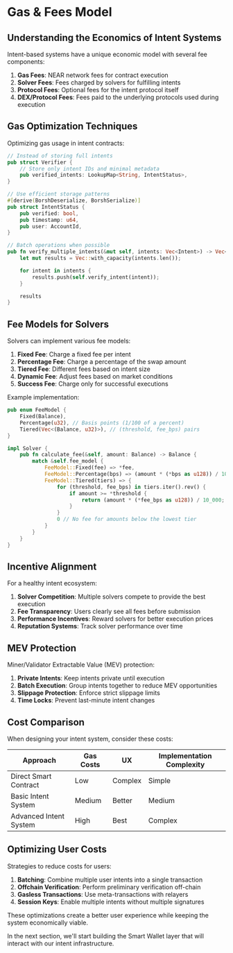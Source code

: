 # Gas & Fees Model

## Understanding the Economics of Intent Systems

Intent-based systems have a unique economic model with several fee components:

1. **Gas Fees**: NEAR network fees for contract execution
2. **Solver Fees**: Fees charged by solvers for fulfilling intents
3. **Protocol Fees**: Optional fees for the intent protocol itself
4. **DEX/Protocol Fees**: Fees paid to the underlying protocols used during execution

## Gas Optimization Techniques

Optimizing gas usage in intent contracts:

```rust
// Instead of storing full intents
pub struct Verifier {
    // Store only intent IDs and minimal metadata
    pub verified_intents: LookupMap<String, IntentStatus>,
}

// Use efficient storage patterns
#[derive(BorshDeserialize, BorshSerialize)]
pub struct IntentStatus {
    pub verified: bool,
    pub timestamp: u64,
    pub user: AccountId,
}

// Batch operations when possible
pub fn verify_multiple_intents(&mut self, intents: Vec<Intent>) -> Vec<bool> {
    let mut results = Vec::with_capacity(intents.len());

    for intent in intents {
        results.push(self.verify_intent(intent));
    }

    results
}
```

## Fee Models for Solvers

Solvers can implement various fee models:

1. **Fixed Fee**: Charge a fixed fee per intent
2. **Percentage Fee**: Charge a percentage of the swap amount
3. **Tiered Fee**: Different fees based on intent size
4. **Dynamic Fee**: Adjust fees based on market conditions
5. **Success Fee**: Charge only for successful executions

Example implementation:

```rust
pub enum FeeModel {
    Fixed(Balance),
    Percentage(u32), // Basis points (1/100 of a percent)
    Tiered(Vec<(Balance, u32)>), // (threshold, fee_bps) pairs
}

impl Solver {
    pub fn calculate_fee(&self, amount: Balance) -> Balance {
        match &self.fee_model {
            FeeModel::Fixed(fee) => *fee,
            FeeModel::Percentage(bps) => (amount * (*bps as u128)) / 10_000,
            FeeModel::Tiered(tiers) => {
                for (threshold, fee_bps) in tiers.iter().rev() {
                    if amount >= *threshold {
                        return (amount * (*fee_bps as u128)) / 10_000;
                    }
                }
                0 // No fee for amounts below the lowest tier
            }
        }
    }
}
```

## Incentive Alignment

For a healthy intent ecosystem:

1. **Solver Competition**: Multiple solvers compete to provide the best execution
2. **Fee Transparency**: Users clearly see all fees before submission
3. **Performance Incentives**: Reward solvers for better execution prices
4. **Reputation Systems**: Track solver performance over time

## MEV Protection

Miner/Validator Extractable Value (MEV) protection:

1. **Private Intents**: Keep intents private until execution
2. **Batch Execution**: Group intents together to reduce MEV opportunities
3. **Slippage Protection**: Enforce strict slippage limits
4. **Time Locks**: Prevent last-minute intent changes

## Cost Comparison

When designing your intent system, consider these costs:

| Approach | Gas Costs | UX | Implementation Complexity |
|----------|-----------|----|-----------------------------|
| Direct Smart Contract | Low | Complex | Simple |
| Basic Intent System | Medium | Better | Medium |
| Advanced Intent System | High | Best | Complex |

## Optimizing User Costs

Strategies to reduce costs for users:

1. **Batching**: Combine multiple user intents into a single transaction
2. **Offchain Verification**: Perform preliminary verification off-chain
3. **Gasless Transactions**: Use meta-transactions with relayers
4. **Session Keys**: Enable multiple intents without multiple signatures

These optimizations create a better user experience while keeping the system economically viable.

In the next section, we'll start building the Smart Wallet layer that will interact with our intent infrastructure.